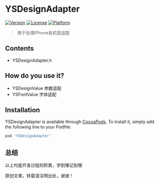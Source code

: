 # YSDesignAdapter

[![Version](https://img.shields.io/cocoapods/v/YSDesignAdapter.svg?style=flat)](https://cocoapods.org/pods/YSDesignAdapter)
[![License](https://img.shields.io/cocoapods/l/YSDesignAdapter.svg?style=flat)](https://cocoapods.org/pods/YSDesignAdapter)
[![Platform](https://img.shields.io/cocoapods/p/YSDesignAdapter.svg?style=flat)](https://cocoapods.org/pods/YSDesignAdapter)


>用于处理iPhone各机型适配

## Contents
*   YSDesignAdapter.h

## How do you use it?
*   YSDesignValue 参数适配
*   YSFontValue   字体适配

## Installation

YSDesignAdapter is available through [CocoaPods](https://cocoapods.org). To install
it, simply add the following line to your Podfile:

```ruby
pod 'YSDesignAdapter'
```

## 总结

以上均是开发过程的积累，学到哪记到哪

原创文章，转载请注明出处，谢谢！